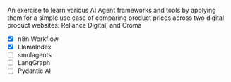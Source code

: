 An exercise to learn various AI Agent frameworks and tools by applying them for a simple use case of comparing product prices across two digital product websites: Reliance Digital, and Croma

- [x] n8n Workflow
- [x] LlamaIndex
- [ ] smolagents
- [ ] LangGraph
- [ ] Pydantic AI
